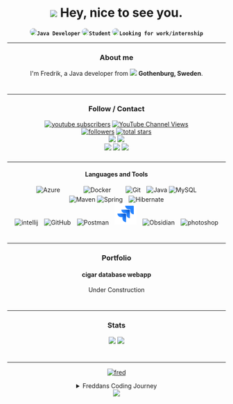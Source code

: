 <center><h1><img src="https://emojis.slackmojis.com/emojis/images/1531849430/4246/blob-sunglasses.gif?1531849430" width="30"/> Hey, nice to see you.</h1>

<img width="10px" style="border-radius: 10px" src="https://placehold.co/15x15/c5f015/c5f015.png" />**`Java Developer`** <img width="10px" style="border-radius: 10px" src="https://placehold.co/15x15/c5f015/c5f015.png" />**`Student`** <img width="10px" style="border-radius: 10px" src="https://placehold.co/15x15/c5f015/c5f015.png" />**`Looking for work/internship`**
</center>

-------
<center>

### About me


<p>I'm Fredrik, a Java developer from <img src="https://cdn-icons-png.flaticon.com/512/197/197564.png" width="13"/> <b>Gothenburg, Sweden</b>. </p>
</center>

#

-------
<center>

### Follow / Contact

</center>

<p align="center">
        <a href="https://www.youtube.com/@fredriklundell188?sub_confirmation=1">
            <img alt="youtube subscribers" title="Subscribe to my YouTube 
            channel" src="https://custom-icon-badges.demolab.com/youtube/channel/subscribers/
            UCD53j472MV-Vy9ysmrAIwmg?color=darkred&label=SUBSCRIBE&logo=video&
            logoColor=white&style=for-the-badge&labelColor=maroon"/></a>
        <a href="https://www.youtube.com/channel/UCD53j472MV-Vy9ysmrAIwmg">
            <img alt="YouTube Channel Views" src="https://staging.shields.io/youtube/channel/views/UCD53j472MV-Vy9ysmrAIwmg?color=darkred&logo=eye&logoColor=white&style=for-the-badge&labelColor=maroon"/></a>
        <br />      
        <a href="https://github.com/freddans?tab=followers">
            <img alt="followers" title="Follow me on Github" src="https://custom-icon-badges.demolab.com/github/followers/freddans?color=236ad3&labelColor=1155ba&style=for-the-badge&logo=person-add&label=Follow&logoColor=white"/></a>
        <a href="https://github.com/freddans?tab=repositories&sort=stargazers">
            <img alt="total stars" title="Total stars on GitHub" src="https://custom-icon-badges.demolab.com/github/stars/freddans?color=55960c&style=for-the-badge&labelColor=488207&logo=star"/></a>
        <br />
        <a href="https://twitter.com/freddas1989" target="blank">
            <img src="https://staging.shields.io/twitter/follow/freddans?style=for-the-badge&logo=twitter&label=FOLLOW%20FREDDANS" /></a>
<a href="https://instagram.com/fredell123" target="blank">
            <img src="https://img.shields.io/badge/Instagram-E4405F?style=for-the-badge&logo=instagram&logoColor=white" /></a>
        <br />
        <a href="https://www.linkedin.com/in/fredrik-lundell-00a10b13a/" target="blank">
            <img src="https://img.shields.io/badge/LinkedIn-0077B5?style=for-the-badge&logo=linkedin&logoColor=white" /></a>
        <a href="https://facebook.com/fredrik.lundell.754" target="blank">
            <img src="https://img.shields.io/badge/Facebook-1877F2?style=for-the-badge&logo=facebook&logoColor=white" /></a>
        <a href="mailto:fredrik_lundell@icloud.com" target="blank">
            <img src="https://img.shields.io/badge/Gmail-D14836?style=for-the-badge&logo=gmail&logoColor=white" /></a>
</p>

###

-------
<center>

#### Languages and Tools 

</center>


<p align="center">



<img alt="Azure" width="95px" style="padding-right:50px; padding-bottom:5px;" src="https://cdn.jsdelivr.net/gh/devicons/devicon/icons/azure/azure-original.svg" />
<img alt="Docker" width="90" height="50" style="padding-right:30px;" src="https://www.vectorlogo.zone/logos/docker/docker-official.svg" />
<img alt="Git" width=120px" style="padding-right:10px;" src="https://www.vectorlogo.zone/logos/git-scm/git-scm-ar21.svg" />
<img alt="Java" width="120px" src="https://www.vectorlogo.zone/logos/java/java-ar21.svg" />
<img alt="MySQL" width="120px" height="50" src="https://www.vectorlogo.zone/logos/mysql/mysql-ar21.svg" />
<br />
<img alt="Maven" width="120px" height="50" src="https://www.vectorlogo.zone/logos/apache_maven/apache_maven-ar21.svg" />
<img alt="Spring" width="110px" style="padding-right:10px;" src="https://www.vectorlogo.zone/logos/springio/springio-ar21.svg" />
<img alt="Hibernate" width="110px" src="https://www.vectorlogo.zone/logos/hibernate/hibernate-ar21.svg" />


<br />

<img alt="intellij" width="50px" style="padding-right:10px;" src="https://cdn.jsdelivr.net/gh/devicons/devicon/icons/intellij/intellij-original.svg" />
<img alt="GitHub" width="50px" style="padding-right:10px;" src="https://simpleicons.org/icons/github.svg" />
<img alt="Postman" width="50px" style="padding-right:10px;" src="https://www.vectorlogo.zone/logos/getpostman/getpostman-icon.svg" />
<img alt="Jira" width="50px" style="padding-right:10px;" src="https://raw.githubusercontent.com/devicons/devicon/6910f0503efdd315c8f9b858234310c06e04d9c0/icons/jira/jira-original.svg" />
<img alt="Obsidian" width="50" height="40"  style="padding-right:10px;" src="https://obsidian.md/favicon.ico" />
<img alt="photoshop" width="40px" src="https://cdn.jsdelivr.net/gh/devicons/devicon/icons/photoshop/photoshop-original.svg" />
</p>

#

-------
<center>

### Portfolio
#### cigar database webapp

Under Construction
</center>

#

-------

<center>

### Stats

<img src="https://github-readme-stats.vercel.app/api?username=freddans&show_icons=true&theme=codeSTACKr"></img>
<img height="195" src="https://github-readme-stats.vercel.app/api/top-langs?username=freddans&show_icons=true&theme=codeSTACKr"></img>

</center>

#

-------
<center>

<a href="https://www.buymeacoffee.com/freddan"> <img src="https://cdn.buymeacoffee.com/buttons/v2/default-yellow.png" height="50" width="210" alt="fred" /></a></p>
<details>
<summary>
Freddans Coding Journey
</summary>
under construction
</details>
<img src="https://capsule-render.vercel.app/api?type=waving&color=gradient&height=60&section=footer"/>

</center>